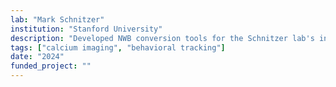 ```yaml
---
lab: "Mark Schnitzer"
institution: "Stanford University"
description: "Developed NWB conversion tools for the Schnitzer lab's in vivo calcium imaging datasets. The conversion pipeline handles data from miniaturized microscopes (miniscopes) and fiber photometry recordings, including behavioral measurements during freely moving animal experiments. The tools support both one-photon and two-photon calcium imaging data, with specialized interfaces for motion correction and cell segmentation outputs."
tags: ["calcium imaging", "behavioral tracking"]
date: "2024"
funded_project: ""
---
```

